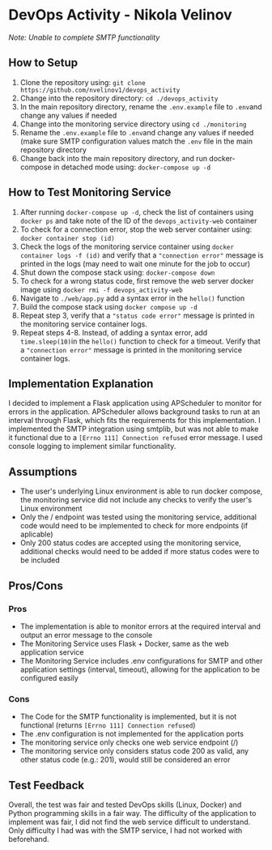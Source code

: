 # DevOps Activity - Nikola Velinov
*Note: Unable to complete SMTP functionality*

## How to Setup
1. Clone the repository using: `git clone https://github.com/nvelinov1/devops_activity`
2. Change into the repository directory: `cd ./devops_activity`
3. In the main repository directory, rename the `.env.example` file to `.env`and change any values if needed
4. Change into the monitoring service directory using `cd ./monitoring`
5. Rename the `.env.example` file to `.env`and change any values if needed (make sure SMTP configuration values match the `.env` file in the main repository directory
6. Change back into the main repository directory, and run docker-compose in detached mode using: `docker-compose up -d`

## How to Test Monitoring Service
1. After running `docker-compose up -d`, check the list of containers using `docker ps` and take note of the ID of the `devops_activity-web` container
2. To check for a connection error, stop the web server container using: `docker container stop (id)` 
3. Check the logs of the monitoring service container using `docker container logs -f (id)` and verify that a `"connection error"`  message is printed in the logs (may need to wait one minute for the job to occur)
4. Shut down the compose stack using: `docker-compose down`
5. To check for a wrong status code, first remove the web server docker image using `docker rmi -f devops_activity-web`
6. Navigate to `./web/app.py` add a syntax error in the `hello()` function
7. Build the compose stack using `docker compose up -d`
8. Repeat step 3, verify that a `"status code error"` message is printed in the monitoring service container logs.
9. Repeat steps 4-8. Instead, of adding a syntax error, add `time.sleep(10)`in the `hello()` function to check for a timeout. Verify that a `"connection error"` message is printed in the monitoring service container logs.

## Implementation Explanation
I decided to implement a Flask application using APScheduler to monitor for errors in the application. APScheduler allows background tasks to run at an interval through Flask, which fits the requirements for this implementation. I implemented the SMTP integration using smtplib, but was not able to make it functional due to a `[Errno 111] Connection refused` error message. I used console logging to implement similar functionality.

## Assumptions
- The user's underlying Linux environment is able to run docker compose, the monitoring service did not include any checks to verify the user's Linux environment
- Only the / endpoint was tested using the monitoring service, additional code would need to be implemented to check for more endpoints (if aplicable)
- Only 200 status codes are accepted using the monitoring service, additional checks would need to be added if more status codes were to be included

## Pros/Cons
### Pros
- The implementation is able to monitor errors at the required interval and output an error message to the console
- The Monitoring Service uses Flask + Docker, same as the web application service
- The Monitoring Service includes .env configurations for SMTP and other application settings (interval, timeout), allowing for the application to be configured easily

### Cons
- The Code for the SMTP functionality is implemented, but it is not functional (returns `[Errno 111] Connection refused`)
- The .env configuration is not implemented for the application ports
- The monitoring service only checks one web service endpoint (/)
- The monitoring service only considers status code 200 as valid, any other status code (e.g.: 201), would still be considered an error


## Test Feedback
Overall, the test was fair and tested DevOps skills (Linux, Docker) and Python programming skills in a fair way. The difficulty of the application to implement was fair, I did not find the web service difficult to understand. Only difficulty I had was with the SMTP service, I had not worked with beforehand.
